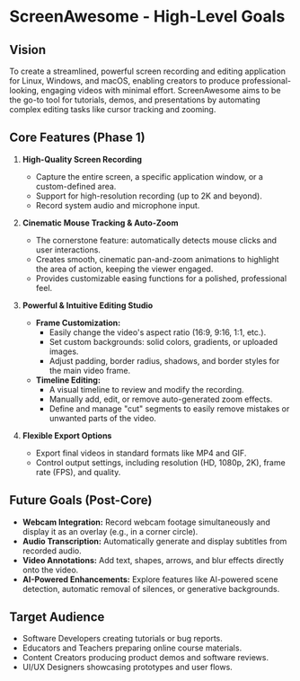 # ScreenAwesome - High-Level Goals

## Vision

To create a streamlined, powerful screen recording and editing application for Linux, Windows, and macOS, enabling creators to produce professional-looking, engaging videos with minimal effort. ScreenAwesome aims to be the go-to tool for tutorials, demos, and presentations by automating complex editing tasks like cursor tracking and zooming.

## Core Features (Phase 1)

1.  **High-Quality Screen Recording**
    *   Capture the entire screen, a specific application window, or a custom-defined area.
    *   Support for high-resolution recording (up to 2K and beyond).
    *   Record system audio and microphone input.

2.  **Cinematic Mouse Tracking & Auto-Zoom**
    *   The cornerstone feature: automatically detects mouse clicks and user interactions.
    *   Creates smooth, cinematic pan-and-zoom animations to highlight the area of action, keeping the viewer engaged.
    *   Provides customizable easing functions for a polished, professional feel.

3.  **Powerful & Intuitive Editing Studio**
    *   **Frame Customization:**
        *   Easily change the video's aspect ratio (16:9, 9:16, 1:1, etc.).
        *   Set custom backgrounds: solid colors, gradients, or uploaded images.
        *   Adjust padding, border radius, shadows, and border styles for the main video frame.
    *   **Timeline Editing:**
        *   A visual timeline to review and modify the recording.
        *   Manually add, edit, or remove auto-generated zoom effects.
        *   Define and manage "cut" segments to easily remove mistakes or unwanted parts of the video.

4.  **Flexible Export Options**
    *   Export final videos in standard formats like MP4 and GIF.
    *   Control output settings, including resolution (HD, 1080p, 2K), frame rate (FPS), and quality.

## Future Goals (Post-Core)

*   **Webcam Integration:** Record webcam footage simultaneously and display it as an overlay (e.g., in a corner circle).
*   **Audio Transcription:** Automatically generate and display subtitles from recorded audio.
*   **Video Annotations:** Add text, shapes, arrows, and blur effects directly onto the video.
*   **AI-Powered Enhancements:** Explore features like AI-powered scene detection, automatic removal of silences, or generative backgrounds.

## Target Audience

*   Software Developers creating tutorials or bug reports.
*   Educators and Teachers preparing online course materials.
*   Content Creators producing product demos and software reviews.
*   UI/UX Designers showcasing prototypes and user flows.